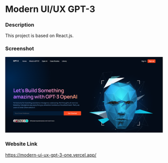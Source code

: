 
# Modern UI/UX GPT-3

### Description

This project is based on React.js.

### Screenshot

![alt text](https://github.com/atulchoudhary29/Modern-UI-UX-GPT3/blob/main/public/GPT3.png?raw=true)

### Website Link

https://modern-ui-ux-gpt-3-one.vercel.app/



